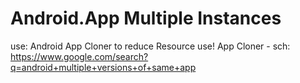 # Android.App Multiple Instances
use: Android App Cloner to reduce Resource use!  App Cloner - sch: https://www.google.com/search?q=android+multiple+versions+of+same+app
